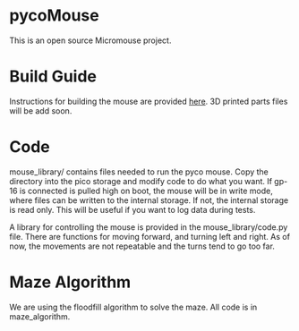 # pycoMouse

This is an open source Micromouse project.

# Build Guide

Instructions for building the mouse are provided [here](BuildGuide.md). 3D printed parts files will be add soon. 

# Code

mouse_library/ contains files needed to run the pyco mouse. Copy the directory into the pico storage and modify code to do what you want. If gp-16 is connected is pulled high on boot, the mouse will be in write mode, where files can be written to the internal storage. If not, the internal storage is read only. This will be useful if you want to log data during tests.

A library for controlling the mouse is provided in the mouse_library/code.py file. There are functions for moving forward, and turning left and right. As of now, the movements are not repeatable and the turns tend to go too far. 

# Maze Algorithm

We are using the floodfill algorithm to solve the maze. All code is in maze_algorithm. 
